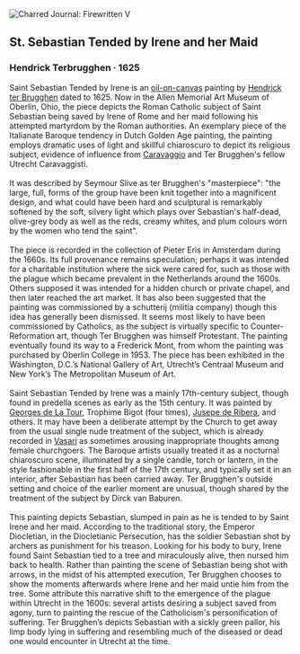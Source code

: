<div class="artwork-of-the-day">
  <div class="container">
    <div class="img-wrapper">
      <img
        src="https://uploads3.wikiart.org/00142/images/hendrick-terbrugghen/st.jpg!Large.jpg"
        alt="Charred Journal: Firewritten V" />
    </div>
    <div class="artwork-detail">
      <div class="artwork-origin"> 
        <h2 class="artwork-name">St. Sebastian Tended by Irene and her Maid</h2>
        <h3 class="artist">
          Hendrick Terbrugghen
                    ·  1625
        </h3>
      </div>
      <p class="description">
        <span class="artwork-description-text ng-binding" ng-bind-html="viewModel.ArtworkOfTheDay.Description | unsafe">Saint Sebastian Tended by Irene is an <a target="_blank" href="/en/paintings-by-media/oil-on-sacking">oil-on-canvas</a> painting by <a target="_blank" href="/en/hendrick-terbrugghen">Hendrick ter Brugghen</a> dated to 1625. Now in the Allen Memorial Art Museum of Oberlin, Ohio, the piece depicts the Roman Catholic subject of Saint Sebastian being saved by Irene of Rome and her maid following his attempted martyrdom by the Roman authorities. An exemplary piece of the Italianate Baroque tendency in Dutch Golden Age painting, the painting employs dramatic uses of light and skillful chiaroscuro to depict its religious subject, evidence of influence from <a target="_blank" href="/en/caravaggio">Caravaggio</a> and Ter Brugghen's fellow Utrecht Caravaggisti.
<br>
<br>It was described by Seymour Slive as ter Brugghen's "masterpiece": "the large, full, forms of the group have been knit together into a magnificent design, and what could have been hard and sculptural is remarkably softened by the soft, silvery light which plays over Sebastian's half-dead, olive-grey body as well as the reds, creamy whites, and plum colours worn by the women who tend the saint".
<br>
<br>The piece is recorded in the collection of Pieter Eris in Amsterdam during the 1660s. Its full provenance remains speculation; perhaps it was intended for a charitable institution where the sick were cared for, such as those with the plague which became prevalent in the Netherlands around the 1600s. Others supposed it was intended for a hidden church or private chapel, and then later reached the art market. It has also been suggested that the painting was commissioned by a schutterij (militia company) though this idea has generally been dismissed. It seems most likely to have been commissioned by Catholics, as the subject is virtually specific to Counter-Reformation art, though Ter Brugghen was himself Protestant. The painting eventually found its way to a Frederick Mont, from whom the painting was purchased by Oberlin College in 1953. The piece has been exhibited in the Washington, D.C.’s National Gallery of Art, Utrecht’s Centraal Museum and New York’s The Metropolitan Museum of Art.
<br>
<br>Saint Sebastian Tended by Irene was a mainly 17th-century subject, though found in predella scenes as early as the 15th century. It was painted by <a target="_blank" href="/en/georges-de-la-tour">Georges de La Tour</a>, Trophime Bigot (four times), <a target="_blank" href="/en/jusepe-de-ribera">Jusepe de Ribera</a>, and others. It may have been a deliberate attempt by the Church to get away from the usual single nude treatment of the subject, which is already recorded in <a target="_blank" href="/en/giorgio-vasari">Vasari</a> as sometimes arousing inappropriate thoughts among female churchgoers. The Baroque artists usually treated it as a nocturnal chiaroscuro scene, illuminated by a single candle, torch or lantern, in the style fashionable in the first half of the 17th century, and typically set it in an interior, after Sebastian has been carried away. Ter Brugghen's outside setting and choice of the earlier moment are unusual, though shared by the treatment of the subject by Dirck van Baburen.
<br>
<br>This painting depicts Sebastian, slumped in pain as he is tended to by Saint Irene and her maid. According to the traditional story, the Emperor Diocletian, in the Diocletianic Persecution, has the soldier Sebastian shot by archers as punishment for his treason. Looking for his body to bury, Irene found Saint Sebastian tied to a tree and miraculously alive, then nursed him back to health. Rather than painting the scene of Sebastian being shot with arrows, in the midst of his attempted execution, Ter Brugghen chooses to show the moments afterwards where Irene and her maid untie him from the tree. Some attribute this narrative shift to the emergence of the plague within Utrecht in the 1600s: several artists desiring a subject saved from agony, turn to painting the rescue of the Catholicism's personification of suffering. Ter Brugghen’s depicts Sebastian with a sickly green pallor, his limp body lying in suffering and resembling much of the diseased or dead one would encounter in Utrecht at the time.</span>
                        <div class="text-shadow-container" ng-show="showShadow" style=""></div>
      </p>
    </div>
  </div>

</div>
